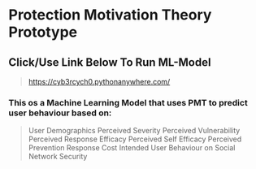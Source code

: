 # Protection Motivation Theory Prototype
## Click/Use Link Below To Run ML-Model
> https://cyb3rcych0.pythonanywhere.com/
### This os a Machine Learning Model that uses PMT to predict user behaviour based on:
> User Demographics
> Perceived Severity
> Perceived Vulnerability
> Perceived Response Efficacy
> Perceived Self Efficacy
> Perceived Prevention Response Cost
> Intended User Behaviour on Social Network Security
